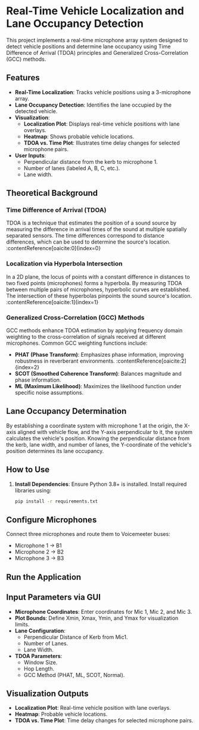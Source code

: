 # Real-Time Vehicle Localization and Lane Occupancy Detection

This project implements a real-time microphone array system designed to detect vehicle positions and determine lane occupancy using Time Difference of Arrival (TDOA) principles and Generalized Cross-Correlation (GCC) methods.

## Features

- **Real-Time Localization**: Tracks vehicle positions using a 3-microphone array.
- **Lane Occupancy Detection**: Identifies the lane occupied by the detected vehicle.
- **Visualization**:
  - **Localization Plot**: Displays real-time vehicle positions with lane overlays.
  - **Heatmap**: Shows probable vehicle locations.
  - **TDOA vs. Time Plot**: Illustrates time delay changes for selected microphone pairs.
- **User Inputs**:
  - Perpendicular distance from the kerb to microphone 1.
  - Number of lanes (labeled A, B, C, etc.).
  - Lane width.

## Theoretical Background

### Time Difference of Arrival (TDOA)

TDOA is a technique that estimates the position of a sound source by measuring the difference in arrival times of the sound at multiple spatially separated sensors. The time differences correspond to distance differences, which can be used to determine the source's location. :contentReference[oaicite:0]{index=0}

### Localization via Hyperbola Intersection

In a 2D plane, the locus of points with a constant difference in distances to two fixed points (microphones) forms a hyperbola. By measuring TDOA between multiple pairs of microphones, hyperbolic curves are established. The intersection of these hyperbolas pinpoints the sound source's location. :contentReference[oaicite:1]{index=1}

### Generalized Cross-Correlation (GCC) Methods

GCC methods enhance TDOA estimation by applying frequency domain weighting to the cross-correlation of signals received at different microphones. Common GCC weighting functions include:

- **PHAT (Phase Transform)**: Emphasizes phase information, improving robustness in reverberant environments. :contentReference[oaicite:2]{index=2}
- **SCOT (Smoothed Coherence Transform)**: Balances magnitude and phase information.
- **ML (Maximum Likelihood)**: Maximizes the likelihood function under specific noise assumptions.

## Lane Occupancy Determination

By establishing a coordinate system with microphone 1 at the origin, the X-axis aligned with vehicle flow, and the Y-axis perpendicular to it, the system calculates the vehicle's position. Knowing the perpendicular distance from the kerb, lane width, and number of lanes, the Y-coordinate of the vehicle's position determines its lane occupancy.

## How to Use

1. **Install Dependencies**: Ensure Python 3.8+ is installed. Install required libraries using:
   ```bash
   pip install -r requirements.txt

## Configure Microphones

Connect three microphones and route them to Voicemeeter buses:

- Microphone 1 → B1
- Microphone 2 → B2
- Microphone 3 → B3

## Run the Application

## Input Parameters via GUI

- **Microphone Coordinates**: Enter coordinates for Mic 1, Mic 2, and Mic 3.
- **Plot Bounds**: Define Xmin, Xmax, Ymin, and Ymax for visualization limits.
- **Lane Configuration**:
  - Perpendicular Distance of Kerb from Mic1.
  - Number of Lanes.
  - Lane Width.
- **TDOA Parameters**:
  - Window Size.
  - Hop Length.
  - GCC Method (PHAT, ML, SCOT, Normal).

## Visualization Outputs

- **Localization Plot**: Real-time vehicle position with lane overlays.
- **Heatmap**: Probable vehicle locations.
- **TDOA vs. Time Plot**: Time delay changes for selected microphone pairs.
